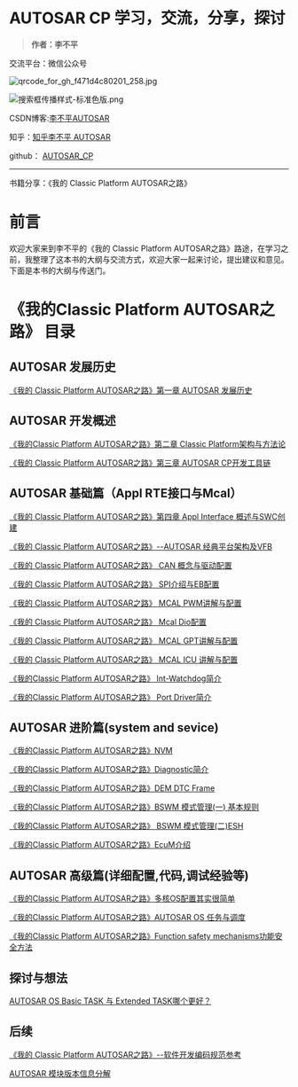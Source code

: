 # AUTOSAR CP 学习，交流，分享，探讨

> **作者：李不平**

交流平台：微信公众号

![qrcode_for_gh_f471d4c80201_258.jpg](https://obsidian-1321478227.cos.ap-shanghai.myqcloud.com/obsidian/qrcode_for_gh_f471d4c80201_258.jpg)

![搜索框传播样式-标准色版.png](https://obsidian-1321478227.cos.ap-shanghai.myqcloud.com/obsidian/%E6%90%9C%E7%B4%A2%E6%A1%86%E4%BC%A0%E6%92%AD%E6%A0%B7%E5%BC%8F-%E6%A0%87%E5%87%86%E8%89%B2%E7%89%88.png)


CSDN博客:[李不平AUTOSAR](libuping.blog.csdn.net)


知乎：[知乎李不平 AUTOSAR](https://www.zhihu.com/people/llpp-76-56)


github： [AUTOSAR_CP](https://github.com/clippinglee/AUTOSAR_CP)


---

书籍分享：《我的 Classic Platform AUTOSAR之路》

# 前言

欢迎大家来到李不平的《我的 Classic Platform AUTOSAR之路》路途，在学习之前，我整理了这本书的大纲与交流方式，欢迎大家一起来讨论，提出建议和意见。
下面是本书的大纲与传送门。

# 《我的Classic Platform AUTOSAR之路》 目录

## AUTOSAR 发展历史

[《我的 Classic Platform AUTOSAR之路》第一章 AUTOSAR 发展历史](https://editor.csdn.net/md/?articleId=131747065)

## AUTOSAR 开发概述

[《我的Classic Platform AUTOSAR之路》第二章 Classic Platform架构与方法论
](https://libuping.blog.csdn.net/article/details/131751459)

[《我的 Classic Platform AUTOSAR之路》第三章 AUTOSAR CP开发工具链](https://libuping.blog.csdn.net/article/details/128051938?spm=1001.2014.3001.5502)

## AUTOSAR 基础篇（Appl RTE接口与Mcal）

[《我的 Classic Platform AUTOSAR之路》第四章 Appl Interface 概述与SWC创建](http://t.csdn.cn/2zymz)

[《我的 Classic Platform AUTOSAR之路》--AUTOSAR 经典平台架构及VFB](https://blog.csdn.net/qq_44992918/article/details/107134138?csdn_share_tail=%7B%22type%22:%22blog%22,%22rType%22:%22article%22,%22rId%22:%22107134138%22,%22source%22:%22qq_44992918%22%7D)

[《我的 Classic Platform AUTOSAR之路》 CAN 概念与驱动配置](https://libuping.blog.csdn.net/article/details/126237385)

[《我的 Classic Platform AUTOSAR之路》 SPI介绍与EB配置](https://libuping.blog.csdn.net/article/details/123015030)

[《我的 Classic Platform AUTOSAR之路》 MCAL PWM讲解与配置](https://libuping.blog.csdn.net/article/details/124871006)

[《我的 Classic Platform AUTOSAR之路》 Mcal Dio配置](https://libuping.blog.csdn.net/article/details/107295225)

[《我的 Classic Platform AUTOSAR之路》 MCAL GPT讲解与配置](https://blog.csdn.net/qq_44992918/article/details/133638447)

[《我的 Classic Platform AUTOSAR之路》 MCAL ICU 讲解与配置](https://libuping.blog.csdn.net/article/details/133685432)

[《我的Classic Platform AUTOSAR之路》 Int-Watchdog简介](https://libuping.blog.csdn.net/article/details/134877845)

[《我的Classic Platform AUTOSAR之路》 Port Driver简介](https://libuping.blog.csdn.net/article/details/134876359)


## AUTOSAR 进阶篇(system and sevice)

[《我的Classic Platform AUTOSAR之路》NVM](https://libuping.blog.csdn.net/article/details/135410151)

[《我的Classic Platform AUTOSAR之路》Diagnostic简介](https://libuping.blog.csdn.net/article/details/135147652)

[《我的Classic Platform AUTOSAR之路》DEM DTC Frame](https://libuping.blog.csdn.net/article/details/135403554)

[《我的Classic Platform AUTOSAR之路》BSWM 模式管理(一) 基本规则](https://editor.csdn.net/md/?articleId=135125865)

[《我的Classic Platform AUTOSAR之路》 BSWM 模式管理(二)ESH](https://libuping.blog.csdn.net/article/details/135125933)

[《我的Classic Platform AUTOSAR之路》EcuM介绍](https://libuping.blog.csdn.net/article/details/134599110)


## AUTOSAR 高级篇(详细配置,代码,调试经验等)

[《我的Classic Platform AUTOSAR之路》多核OS配置其实很简单](https://libuping.blog.csdn.net/article/details/134462839)

[《我的Classic Platform AUTOSAR之路》AUTOSAR OS 任务与调度](https://blog.csdn.net/qq_44992918/article/details/136177667?spm=1001.2014.3001.5501)

[《我的Classic Platform AUTOSAR之路》Function safety mechanisms功能安全方法](https://blog.csdn.net/qq_44992918/article/details/136332603?spm=1001.2014.3001.5501)


## 探讨与想法

[AUTOSAR OS Basic TASK 与 Extended TASK哪个更好？](https://blog.csdn.net/qq_44992918/article/details/136331975?spm=1001.2014.3001.5501)


## 后续

[《我的 Classic Platform AUTOSAR之路》--软件开发编码规范参考](https://blog.csdn.net/qq_44992918/article/details/128051938?csdn_share_tail=%7B%22type%22:%22blog%22,%22rType%22:%22article%22,%22rId%22:%22128051938%22,%22source%22:%22qq_44992918%22%7D)

[AUTOSAR 模块版本信息分解](https://libuping.blog.csdn.net/article/details/133779626)
